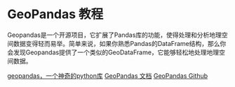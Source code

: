 # GeoPandas 教程

<show-structure depth="2"/>

Geopandas是一个开源项目，它扩展了Pandas库的功能，使得处理和分析地理空间数据变得轻而易举。简单来说，如果你熟悉Pandas的DataFrame结构，那么你会发现Geopandas提供了一个类似的GeoDataFrame，它能够轻松地处理地理空间数据。


<seealso>
<category ref="ref_docs">
    <a href="https://mp.weixin.qq.com/s/6f5y5o82UABFzwrFVE8qtQ">geopandas，一个神奇的python库</a>
    <a href="https://geopandas.org/en/stable/">GeoPandas 文档</a>
</category>
<category ref="ref_github">
    <a href="https://github.com/geopandas/geopandas">GeoPandas Github</a>
</category>
<category ref="ref_issues"></category>
<category ref="ref_hf"></category>
<category ref="ref_ms"></category>
</seealso>
